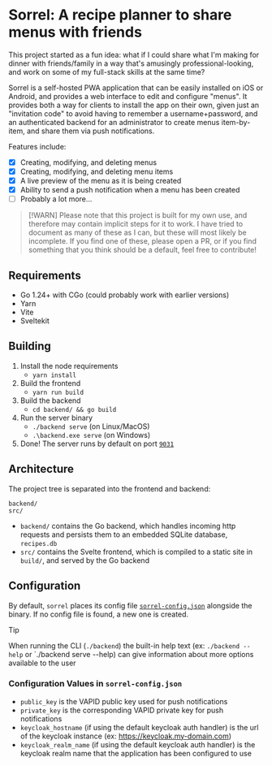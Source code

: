# Sorrel: A recipe planner to share menus with friends

This project started as a fun idea: what if I could share what I'm making for dinner with friends/family in a way that's amusingly professional-looking, and work on some of my full-stack skills at the same time?

Sorrel is a self-hosted PWA application that can be easily installed on iOS or Android, and provides a web interface to edit and configure "menus". It provides both a way for clients to install the app on their own, given just an "invitation code" to avoid having to remember a username+password, and an authenticated backend for an administrator to create menus item-by-item, and share them via push notifications.

Features include:

* [x] Creating, modifying, and deleting menus
* [x] Creating, modifying, and deleting menu items
* [x] A live preview of the menu as it is being created
* [x] Ability to send a push notification when a menu has been created
* [ ] Probably a lot more...

> [!WARN] Please note that this project is built for my own use, and therefore may contain implicit steps for it to work. I have tried to document as many of these as I can, but these will most likely be incomplete. If you find one of these, please open a PR, or if you find something that you think should be a default, feel free to contribute!

## Requirements

* Go 1.24+ with CGo (could probably work with earlier versions)
* Yarn
* Vite
* Sveltekit

## Building

1. Install the node requirements
    * `yarn install`
2. Build the frontend
    * `yarn run build`
3. Build the backend
    * `cd backend/ && go build`
4. Run the server binary
    * `./backend serve` (on Linux/MacOS)
    * `.\backend.exe serve` (on Windows)
5. Done! The server runs by default on port [`9031`](https://github.com/NickyBoy89/sorrel/blob/master/backend/server.go#L21)

## Architecture

The project tree is separated into the frontend and backend:
```
backend/
src/
```

* `backend/` contains the Go backend, which handles incoming http requests and persists them to an embedded SQLite database, `recipes.db`
* `src/` contains the Svelte frontend, which is compiled to a static site in `build/`, and served by the Go backend

## Configuration

By default, `sorrel` places its config file [`sorrel-config.json`](https://github.com/NickyBoy89/sorrel/blob/master/backend/main.go#L7) alongside the binary. If no config file is found, a new one is created.

> [!TIP]
> When running the CLI (`./backend`) the built-in help text (ex: `./backend --help` or `./backend serve --help) can give information about more options available to the user

### Configuration Values in `sorrel-config.json`

* `public_key` is the VAPID public key used for push notifications
* `private_key` is the corresponding VAPID private key for push notifications
* `keycloak_hostname` (if using the default keycloak auth handler) is the url of the keycloak instance (ex: https://keycloak.my-domain.com)
* `keycloak_realm_name` (if using the default keycloak auth handler) is the keycloak realm name that the application has been configured to use
